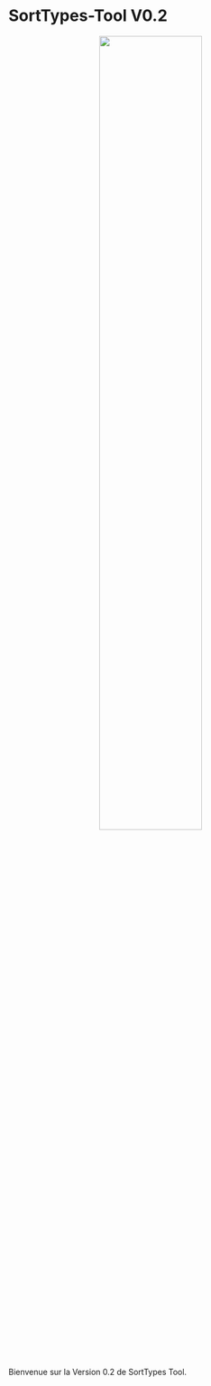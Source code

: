 # SortTypes-Tool V0.2

<p align="center"><img width=60% src="https://i.ibb.co/HG64k9L/SG1-Zd-Ud1-Qnlw-TDFp-V2trb2h5-WURudz09-LS1-WY21n-Uk-Zu-Rzk3-VHp-Ic3kx-WEt5-VVZ3-PT0-c9d0772ef383e4321d50bd5ec0e2b9b041562971-500x-svg.png"></p>

Bienvenue sur la Version 0.2 de SortTypes Tool.
